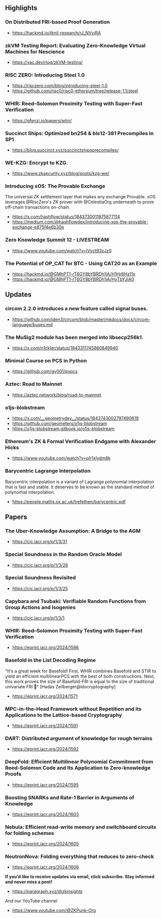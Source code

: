 ## Highlights
### On Distributed FRI-based Proof Generation
- <https://hackmd.io/@nil-research/rJ_NVyiRA>

### zkVM Testing Report: Evaluating Zero-Knowledge Virtual Machines for Nescience
- <https://vac.dev/rlog/zkVM-testing/>
### RISC ZERO: Introducing Steel 1.0
- <https://risczero.com/blog/introducing-steel-1.0>
- <https://github.com/risc0/risc0-ethereum/tree/release-1.1/steel>

### WHIR: Reed–Solomon Proximity Testing with Super-Fast Verification
- <https://gfenzi.io/papers/whir/>
### Succinct Ships: Optimized bn254 & bls12-381 Precompiles in SP1
- <https://blog.succinct.xyz/succinctshipsprecompiles/>
### WE-KZG: Encrypt to KZG.
- <https://www.zksecurity.xyz/blog/posts/kzg-we/>
### Introducing xOS: The Provable Exchange
The universal ZK settlement layer that makes any exchange Provable. xOS leverages 
@RiscZero's ZK prover with @CelestiaOrg underneath to prove off-chain transactions on-chain.
- <https://x.com/hashflow/status/1843730011875877114>
- <https://medium.com/@hashflowdex/introducing-xos-the-provable-exchange-e875f4e6b30e>
### Zero Knowledge Summit 12 - LIVESTREAM
- <https://www.youtube.com/watch?v=lVvct93zJz0>
### The Potential of OP_CAT for BTC - Using CAT20 as an Example
- <https://hackmd.io/@GMhPT1-rT6GY8bYBRDh1jA/H1Hr8Hz11x>
- <https://hackmd.io/@GMhPT1-rT6GY8bYBRDh1jA/HyTbYJiA0>
## Updates
### circom 2.2.0 introduces a new feature called signal buses.
- <https://github.com/iden3/circom/blob/master/mkdocs/docs/circom-language/buses.md>
### The MuSig2 module has been merged into libsecp256k1.
- <https://x.com/n1ckler/status/1843311745860849940>
### Minimal Course on PCS in Python
- <https://github.com/gy001/pypcs>
### Aztec: Road to Mainnet
- <https://aztec.network/blog/road-to-mainnet>
### o1js-blobstream
- <https://x.com/__geometrydev__/status/1843743002797490619>
- <https://github.com/geometers/o1js-blobstream>
- <https://o1js-blobstream.gitbook.io/o1js-blobstream>
### Ethereum's ZK & Formal Verification Endgame with Alexander Hicks
- <https://www.youtube.com/watch?v=pIr1xlydm8k>
### Barycentric Lagrange Interpolation
Barycentric interpolation is a variant of Lagrange polynomial interpolation that is fast and stable. It deserves to be known as the standard method of polynomial interpolation.
- <https://people.maths.ox.ac.uk/trefethen/barycentric.pdf>

## Papers
### The Uber-Knowledge Assumption: A Bridge to the AGM
- <https://cic.iacr.org/p/1/3/31>
### Special Soundness in the Random Oracle Model
- <https://cic.iacr.org/p/1/3/26>
### Special Soundness Revisited
- <https://cic.iacr.org/p/1/3/25>
### Capybara and Tsubaki: Verifiable Random Functions from Group Actions and Isogenies
- <https://cic.iacr.org/p/1/3/1>
### WHIR: Reed–Solomon Proximity Testing with Super-Fast Verification
- <https://eprint.iacr.org/2024/1586>
### Basefold in the List Decoding Regime
"It's a great week for Basefold! First, WHIR combines Basefold and STIR to yield an efficient multilinearPCS with the best of both constructions. Next, this work proves the size of Basefold-FRI is equal to the size of traditional univariate FRI 🎉" [Hadas Zeilberger@idocryptography]
- <https://eprint.iacr.org/2024/1571>
### MPC-in-the-Head Framework without Repetition and its Applications to the Lattice-based Cryptography
- <https://eprint.iacr.org/2024/1591>
### DART: Distributed argument of knowledge for rough terrains
- <https://eprint.iacr.org/2024/1592>
### DeepFold: Efficient Multilinear Polynomial Commitment from Reed-Solomon Code and Its Application to Zero-knowledge Proofs
- <https://eprint.iacr.org/2024/1595>
### Boosting SNARKs and Rate-1 Barrier in Arguments of Knowledge
- <https://eprint.iacr.org/2024/1603>
### Nebula: Efficient read-write memory and switchboard circuits for folding schemes
- <https://eprint.iacr.org/2024/1605>
### NeutronNova: Folding everything that reduces to zero-check
- <https://eprint.iacr.org/2024/1606>

**If you’d like to receive updates via email, click subscribe. Stay informed and never miss a post!**

- <https://paragraph.xyz/@zkinsights>

And our YouTube channel
- <https://www.youtube.com/@ZKPunk-Org>

